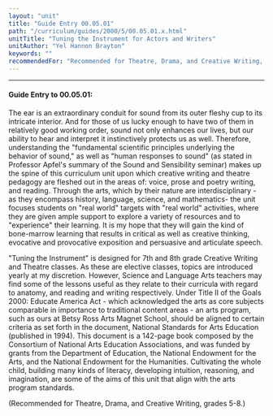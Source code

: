 ```yaml
---
layout: "unit"
title: "Guide Entry 00.05.01"
path: "/curriculum/guides/2000/5/00.05.01.x.html"
unitTitle: "Tuning the Instrument for Actors and Writers"
unitAuthor: "Yel Hannon Brayton"
keywords: ""
recommendedFor: "Recommended for Theatre, Drama, and Creative Writing, grades 5-8."
---
```

<body>
<hr/>
<h4>
Guide Entry to 00.05.01:
</h4>
The ear is an extraordinary conduit for sound from its outer fleshy cup to its intricate interior. And for those of us lucky enough to have two of them in relatively good working order, sound not only enhances our lives, but our ability to hear and interpret it instinctively protects us as well. Therefore, understanding the "fundamental scientific principles underlying the behavior of sound," as well as "human responses to sound" (as stated in Professor Apfel's summary of the Sound and Sensibility seminar) makes up the spine of this curriculum unit upon which creative writing and theatre pedagogy are fleshed out in the areas of: voice, prose and poetry writing, and reading. Through the arts, which by their nature are interdisciplinary - as they encompass history, language, science, and mathematics- the unit focuses students on "real world" targets with "real world" activities, where they are given ample support to explore a variety of resources and to "experience" their learning. It is my hope that they will gain the kind of bone-marrow learning that results in critical as well as creative thinking, evocative and provocative exposition and persuasive and articulate speech.
<p>
"Tuning the Instrument" is designed for 7th and 8th grade Creative Writing and Theatre classes. As these are elective classes, topics are introduced yearly at my discretion. However, Science and Language Arts teachers may find some of the lessons useful as they relate to their curricula with regard to anatomy, and reading and writing respectively. Under Title II of the Goals 2000: Educate America Act - which acknowledged the arts as core subjects comparable in importance to traditional content areas - an arts program, such as ours at Betsy Ross Arts Magnet School, should be aligned to certain criteria as set forth in the document, National Standards for Arts Education (published in 1994). This document is a 142-page book composed by the Consortium of National Arts Education Associations, and was funded by grants from the Department of Education, the National Endowment for the Arts, and the National Endowment for the Humanities. Cultivating the whole child, building many kinds of literacy, developing intuition, reasoning, and imagination, are some of the aims of this unit that align with the arts program standards.
</p>
<p>
(Recommended for Theatre, Drama, and Creative Writing, grades 5-8.)
</p>
</body>